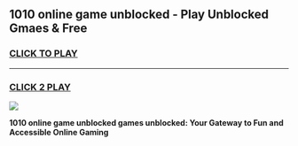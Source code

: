 
## 1010 online game unblocked - Play Unblocked Gmaes & Free
<h3>
<a href="https://news.freeplayer.one?title=1010_online_game_unblocked&ref=23F">CLICK TO PLAY</a></h3>
<hr>

<h3>
<a href="https://news.freeplayer.one?title=1010_online_game_unblocked&ref=23F">CLICK 2 PLAY</a>
  
</h3>

<a href="https://news.freeplayer.one?title=1010_online_game_unblocked&ref=23F/"><img src="https://clearcache.store/games.png"></a>


**1010 online game unblocked games unblocked: Your Gateway to Fun and Accessible Online Gaming**
